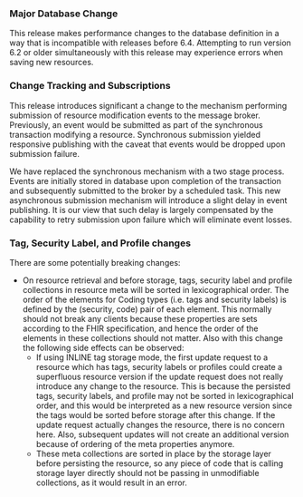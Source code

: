 ### Major Database Change

This release makes performance changes to the database definition in a way that is incompatible with releases before 6.4.
Attempting to run version 6.2 or older simultaneously with this release may experience errors when saving new resources.

### Change Tracking and Subscriptions
This release introduces significant a change to the mechanism performing submission of resource modification events
to the message broker.  Previously, an event would be submitted as part of the synchronous transaction
modifying a resource.  Synchronous submission yielded responsive publishing with the caveat that events would be dropped
upon submission failure.

We have replaced the synchronous mechanism with a two stage process.  Events are initially stored in
database upon completion of the transaction and subsequently submitted to the broker by a scheduled task.
This new asynchronous submission mechanism will introduce a slight delay in event publishing.  It is our view that such
delay is largely compensated by the capability to retry submission upon failure which will eliminate event losses.

### Tag, Security Label, and Profile changes

There are some potentially breaking changes: 
* On resource retrieval and before storage, tags, security label and profile collections in resource meta will be 
sorted in lexicographical order. The order of the elements for Coding types (i.e. tags and security labels) is defined 
by the (security, code) pair of each element. This normally should not break any clients because these properties are 
sets according to the FHIR specification, and hence the order of the elements in these collections should not matter. 
Also with this change the following side effects can be observed:
   - If using INLINE tag storage mode, the first update request to a resource which has tags, security 
     labels or profiles could create a superfluous resource version if the update request does not really introduce any 
     change to the resource. This is because the persisted tags, security labels, and profile may not be sorted in 
     lexicographical order, and this would be interpreted as a new resource version since the tags would be sorted 
     before storage after this change. If the update request actually changes the resource, there is no concern here.
     Also, subsequent updates will not create an additional version because of ordering of the meta properties anymore. 
   - These meta collections are sorted in place by the storage layer before persisting the resource, so any piece of 
     code that is calling storage layer directly should not be passing in unmodifiable collections, as it would 
     result in an error. 
